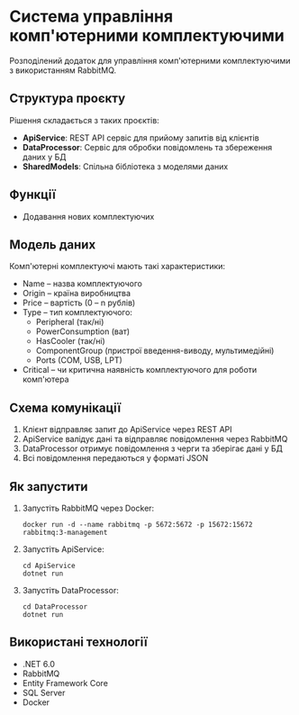 # Система управління комп'ютерними комплектуючими

Розподілений додаток для управління комп'ютерними комплектуючими з використанням RabbitMQ.

## Структура проєкту

Рішення складається з таких проєктів:

- **ApiService**: REST API сервіс для прийому запитів від клієнтів
- **DataProcessor**: Сервіс для обробки повідомлень та збереження даних у БД
- **SharedModels**: Спільна бібліотека з моделями даних

## Функції

- Додавання нових комплектуючих

## Модель даних

Комп'ютерні комплектуючі мають такі характеристики:
- Name – назва комплектуючого
- Origin – країна виробництва
- Price – вартість (0 – n рублів)
- Type – тип комплектуючого:
  - Peripheral (так/ні)
  - PowerConsumption (ват)
  - HasCooler (так/ні)
  - ComponentGroup (пристрої введення-виводу, мультимедійні)
  - Ports (COM, USB, LPT)
- Critical – чи критична наявність комплектуючого для роботи комп'ютера

## Схема комунікації

1. Клієнт відправляє запит до ApiService через REST API
2. ApiService валідує дані та відправляє повідомлення через RabbitMQ
3. DataProcessor отримує повідомлення з черги та зберігає дані у БД
4. Всі повідомлення передаються у форматі JSON

## Як запустити

1. Запустіть RabbitMQ через Docker:
   ```
   docker run -d --name rabbitmq -p 5672:5672 -p 15672:15672 rabbitmq:3-management
   ```

2. Запустіть ApiService:
   ```
   cd ApiService
   dotnet run
   ```

3. Запустіть DataProcessor:
   ```
   cd DataProcessor
   dotnet run
   ```

## Використані технології

- .NET 6.0
- RabbitMQ
- Entity Framework Core
- SQL Server
- Docker 

